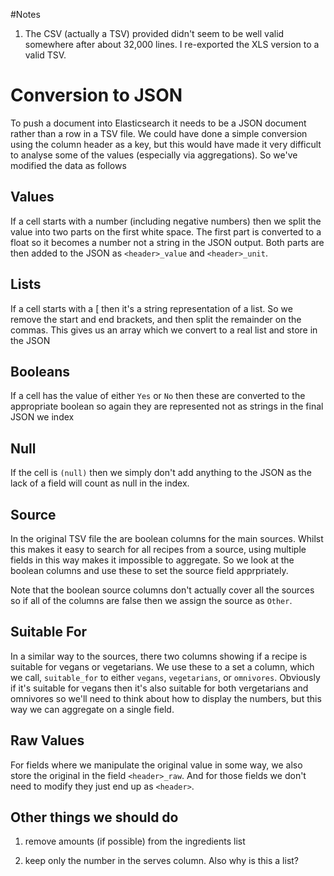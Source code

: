 #Notes

1. The CSV (actually a TSV) provided didn't seem to be well valid somewhere
after about 32,000 lines. I re-exported the XLS version to a valid TSV.


# Conversion to JSON

To push a document into Elasticsearch it needs to be a JSON document rather
than a row in a TSV file. We could have done a simple conversion using the 
column header as a key, but this would have made it very difficult to
analyse some of the values (especially via aggregations). So we've modified
the data as follows

## Values

If a cell starts with a number (including negative numbers) then we split the
value into two parts on the first white space. The first part is converted to
a float so it becomes a number not a string in the JSON output. Both parts
are then added to the JSON as `<header>_value` and `<header>_unit`.

## Lists

If a cell starts with a [ then it's a string representation of a list. So we
remove the start and end brackets, and then split the remainder on the commas.
This gives us an array which we convert to a real list and store in the JSON

## Booleans

If a cell has the value of either `Yes` or `No` then these are converted to
the appropriate boolean so again they are represented not as strings in the
final JSON we index

## Null

If the cell is `(null)` then we simply don't add anything to the JSON as the
lack of a field will count as null in the index.

## Source

In the original TSV file the are boolean columns for the main sources. Whilst
this makes it easy to search for all recipes from a source, using multiple
fields in this way makes it impossible to aggregate. So we look at the boolean
columns and use these to set the source field apprpriately.

Note that the boolean source columns don't actually cover all the sources so
if all of the columns are false then we assign the source as `Other`.

## Suitable For

In a similar way to the sources, there two columns showing if a recipe is
suitable for vegans or vegetarians. We use these to a set a column, which
we call, `suitable_for` to either `vegans`, `vegetarians`, or `omnivores`.
Obviously if it's suitable for vegans then it's also suitable for both
vergetarians and omnivores so we'll need to think about how to display
the numbers, but this way we can aggregate on a single field.

## Raw Values

For fields where we manipulate the original value in some way, we also store
the original in the field `<header>_raw`. And for those fields we don't need
to modify they just end up as `<header>`.

## Other things we should do

1. remove amounts (if possible) from the ingredients list

2. keep only the number in the serves column. Also why is this a list?	
